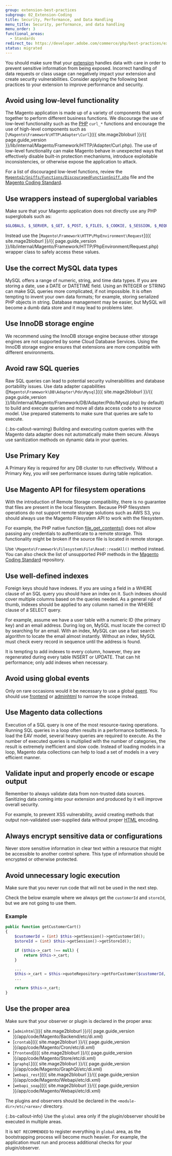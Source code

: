 ```yaml
---
group: extension-best-practices
subgroup: 02_Extension-Coding
title: Security, Performance, and Data Handling
menu_title: Security, performance, and data handling
menu_order: 3
functional_areas:
  - Standards
redirect_to: https://developer.adobe.com/commerce/php/best-practices/extensions/security/
status: migrated
---
```


You should make sure that your [extension](https://glossary.magento.com/extension) handles data with care in order to prevent sensitive information from being exposed. Incorrect handling of data requests or class usage can negatively impact your extension and create security vulnerabilities. Consider applying the following best practices to your extension to improve performance and security.

## Avoid using low-level functionality

  The Magento application is made up of a variety of components that work together to perform different business functions. We discourage the use of low-level functionality such as the [PHP](https://glossary.magento.com/php) `curl_*` functions and encourage the use of high-level components such as [`\Magento\Framework\HTTP\Adapter\Curl`]({{ site.mage2bloburl }}/{{ page.guide_version }}/lib/internal/Magento/Framework/HTTP/Adapter/Curl.php). The use of low-level functionality can make Magento behave in unexpected ways that effectively disable built-in protection mechanisms, introduce exploitable inconsistencies, or otherwise expose the application to attack.

For a list of discouraged low-level functions, review the [`Magento2/Sniffs/Functions/DiscouragedFunctionSniff.php`](https://github.com/magento/magento-coding-standard/blob/develop/Magento2/Sniffs/Functions/DiscouragedFunctionSniff.php) file and the [Magento Coding Standard](https://github.com/magento/magento-coding-standard).

## Use wrappers instead of superglobal variables

Make sure that your Magento application does not directly use any PHP superglobals such as:

  ```php
  $GLOBALS, $_SERVER, $_GET, $_POST, $_FILES, $_COOKIE, $_SESSION, $_REQUEST, $_ENV
  ```

Instead use the [`Magento\Framework\HTTP\PhpEnvironment\Request`]({{ site.mage2bloburl }}/{{ page.guide_version }}/lib/internal/Magento/Framework/HTTP/PhpEnvironment/Request.php) wrapper class to safely access these values.

## Use the correct MySQL data types

MySQL offers a range of numeric, string, and time data types. If you are storing a date, use a DATE or DATETIME field. Using an INTEGER or STRING can make SQL queries more complicated, if not impossible. It is often tempting to invent your own data formats; for example, storing serialized PHP objects in string. Database management may be easier, but MySQL will become a dumb data store and it may lead to problems later.

## Use InnoDB storage engine

We recommend using the InnoDB storage engine because other storage engines are not supported by some Cloud Database Services. Using the InnoDB storage engine ensures that extensions are more compatible with different environments.

## Avoid raw SQL queries

Raw SQL queries can lead to potential security vulnerabilities and database portability issues. Use data adapter capabilities ([`Magento\Framework\DB\Adapter\Pdo\Mysql`]({{ site.mage2bloburl }}/{{ page.guide_version }}/lib/internal/Magento/Framework/DB/Adapter/Pdo/Mysql.php) by default) to build and execute queries and move all data access code to a resource model. Use prepared statements to make sure that queries are safe to execute.

{:.bs-callout-warning}
Building and executing custom queries with the Magento data adapter does not automatically make them secure. Always use sanitization methods on dynamic data in your queries.

## Use Primary Key

A Primary Key is required for any DB cluster to run effectively. Without a Primary Key, you _will_ see performance issues during table replication.

## Use Magento API for filesystem operations

With the introduction of Remote Storage compatibility, there is no guarantee that files are present in the local filesystem. Because PHP filesystem operations do not support remote storage solutions such as AWS S3, you should always use the Magento Filesystem API to work with the filesystem.

For example, the PHP native function [file_get_contents()](https://www.php.net/manual/en/function.file-get-contents.php) does not allow passing any credentials to authenticate to a remote storage. This functionality might be broken if the source file is located in remote storage.

Use `\Magento\Framework\Filesystem\File\Read::readAll()` method instead. You can also check the list of unsupported PHP methods in the [Magento Coding Standard](https://github.com/magento/magento-coding-standard/blob/develop/Magento2/Sniffs/Functions/DiscouragedFunctionSniff.php) repository.

## Use well-defined indexes

Foreign keys should have indexes. If you are using a field in a WHERE clause of an SQL query you should have an index on it. Such indexes should cover multiple columns based on the queries needed. As a general rule of thumb, indexes should be applied to any column named in the WHERE clause of a SELECT query.

For example, assume we have a user table with a numeric ID (the primary key) and an email address. During log on, MySQL must locate the correct ID by searching for an email. With an index, MySQL can use a fast search algorithm to locate the email almost instantly. Without an index, MySQL must check every record in sequence until the address is found.

It is tempting to add indexes to every column, however, they are regenerated during every table INSERT or UPDATE. That can hit  performance; only add indexes when necessary.

## Avoid using global events

Only on rare occasions would it be necessary to use a global [event](https://glossary.magento.com/event). You should use [frontend](https://glossary.magento.com/frontend) or [adminhtml](https://glossary.magento.com/adminhtml) to narrow the scope instead.

## Use Magento data collections

Execution of a SQL query is one of the most resource-taxing operations. Running SQL queries in a loop often results in a performance bottleneck. To load the EAV model, several heavy queries are required to execute. As the number of executed queries is multiplied with the number of categories, the result is extremely inefficient and slow code. Instead of loading models in a loop, Magento data collections can help to load a set of models in a very efficient manner.

## Validate input and properly encode or escape output

Remember to always validate data from non-trusted data sources. Sanitizing data coming into your extension and produced by it will improve overall security.

For example, to prevent XSS vulnerability, avoid creating methods that output non-validated user-supplied data without proper [HTML](https://glossary.magento.com/html) encoding.

## Always encrypt sensitive data or configurations

Never store sensitive information in clear text within a resource that might be accessible to another control sphere. This type of information should be encrypted or otherwise protected.

## Avoid unnecessary logic execution

Make sure that you never run code that will not be used in the next step.

Check the below example where we always get the `customerId` and `storeId`, but we are not going to use them.

### Example

```php
public function getCustomerCart()
{
    $customerId = (int) $this->getSession()->getCustomerId();
    $storeId = (int) $this->getSession()->getStoreId();

    if ($this->_cart !== null) {
        return $this->_cart;
    }

    ...
    $this->_cart = $this->quoteRepository->getForCustomer($customerId, [$storeId]);
    ...

    return $this->_cart;
}
```

## Use the proper area

Make sure that your observer or plugin is declared in the proper area:

-  [`adminhtml`]({{ site.mage2bloburl }}/{{ page.guide_version }}/app/code/Magento/Backend/etc/di.xml)
-  [`crontab`]({{ site.mage2bloburl }}/{{ page.guide_version }}/app/code/Magento/Cron/etc/di.xml)
-  [`frontend`]({{ site.mage2bloburl }}/{{ page.guide_version }}/app/code/Magento/Store/etc/di.xml)
-  [`graphql`]({{ site.mage2bloburl }}/{{ page.guide_version }}/app/code/Magento/GraphQl/etc/di.xml)
-  [`webapi_rest`]({{ site.mage2bloburl }}/{{ page.guide_version }}/app/code/Magento/Webapi/etc/di.xml)
-  [`webapi_soap`]({{ site.mage2bloburl }}/{{ page.guide_version }}/app/code/Magento/Webapi/etc/di.xml)

The plugins and observers should be declared in the `<module-dir>/etc/<area>/` directory.

{:.bs-callout-info}
Use the `global` area only if the plugin/observer should be executed in multiple areas.

It is `NOT RECOMMENDED` to register everything in `global` area, as the bootstrapping process will become much heavier. For example, the application must run and process additional checks for your plugin/observer.
